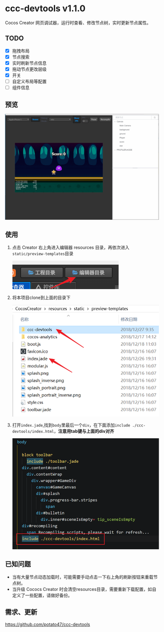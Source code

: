 # ccc-devtools v1.1.0
Cocos Creator 网页调试器，运行时查看、修改节点树，实时更新节点属性。

## TODO

- [x] 拖拽布局
- [x] 节点搜索
- [x] 实时刷新节点信息
- [x] 拖动节点更改层级
- [x] 开关
- [ ] 自定义布局等配置
- [ ] 组件信息

## 预览

![preview](./screenshots/preview.gif)

## 使用

1. 点击 Creator 右上角进入编辑器 resources 目录，再依次进入`static/preview-templates`目录

   ![t1](./screenshots/t1.png)

2. 将本项目clone到上面的目录下

   ![t2](./screenshots/t2.png)

3. 打开`index.jade`,找到`body`里最后一个`div`，在下面添加`include ./ccc-devtools/index.html`，**注意用tab键与上面的div对齐**

   ![t3](./screenshots/t3.png)


## 已知问题

- 当有大量节点动态加载时，可能需要手动点击一下右上角的刷新按钮来重载节点树。
- 当升级 Cococs Creator 时会清空resources目录，需要重新下载配置，如自定义了一些配置，请做好备份。

## 需求、更新

https://github.com/potato47/ccc-devtools